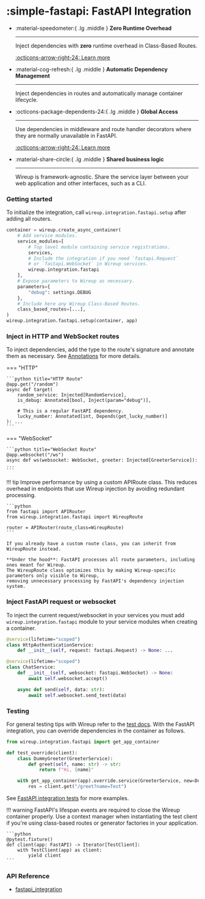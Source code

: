 # :simple-fastapi: FastAPI Integration

<div class="grid cards annotate" markdown>

-   :material-speedometer:{ .lg .middle } __Zero Runtime Overhead__

    ---

    Inject dependencies with __zero__ runtime overhead in Class-Based Routes.

    [:octicons-arrow-right-24: Learn more](class_based_routes.md)


-   :material-cog-refresh:{ .lg .middle } __Automatic Dependency Management__

    ---

    Inject dependencies in routes and automatically manage container lifecycle.



-   :octicons-package-dependents-24:{ .lg .middle } __Global Access__

    ---

    Use dependencies in middleware and route handler decorators where they are normally unavailable in FastAPI.

    [:octicons-arrow-right-24: Learn more](direct_container_access.md#middleware-mode-middleware_modetrue)

-   :material-share-circle:{ .lg .middle } __Shared business logic__

    ---

    Wireup is framework-agnostic. Share the service layer between your web application and other interfaces, such as a CLI.
</div>

### Getting started

To initialize the integration, call `wireup.integration.fastapi.setup` after adding all routers.

```python
container = wireup.create_async_container(
    # Add service modules.
    service_modules=[
        # Top level module containing service registrations.
        services,
        # Include the integration if you need `fastapi.Request`
        # or `fastapi.WebSocket` in Wireup services.
        wireup.integration.fastapi
    ],
    # Expose parameters to Wireup as necessary. 
    parameters={
        "debug": settings.DEBUG
    },
    # Include here any Wireup Class-Based Routes.
    class_based_routes=[...],
)
wireup.integration.fastapi.setup(container, app)
```

### Inject in HTTP and WebSocket routes

To inject dependencies, add the type to the route's signature and annotate them as necessary.
See [Annotations](../../annotations.md) for more details.

=== "HTTP"

    ```python title="HTTP Route"
    @app.get("/random")
    async def target(
        random_service: Injected[RandomService],
        is_debug: Annotated[bool, Inject(param="debug")],

        # This is a regular FastAPI dependency.
        lucky_number: Annotated[int, Depends(get_lucky_number)]
    ): ...
    ```
=== "WebSocket"

    ```python title="WebSocket Route"
    @app.websocket("/ws")
    async def ws(websocket: WebSocket, greeter: Injected[GreeterService]): ...
    ```

!!! tip
    Improve performance by using a custom APIRoute class. 
    This reduces overhead in endpoints that use Wireup injection by avoiding redundant processing.

    ```python
    from fastapi import APIRouter
    from wireup.integration.fastapi import WireupRoute

    router = APIRouter(route_class=WireupRoute)
    ```

    If you already have a custom route class, you can inherit from WireupRoute instead.

    **Under the hood**: FastAPI processes all route parameters, including ones meant for Wireup. 
    The WireupRoute class optimizes this by making Wireup-specific parameters only visible to Wireup, 
    removing unnecessary processing by FastAPI's dependency injection system.


### Inject FastAPI request or websocket

To inject the current request/websocket in your services you must add `wireup.integration.fastapi` 
module to your service modules when creating a container.

```python
@service(lifetime="scoped")
class HttpAuthenticationService:
    def __init__(self, request: fastapi.Request) -> None: ...
```

```python
@service(lifetime="scoped")
class ChatService:
    def __init__(self, websocket: fastapi.WebSocket) -> None:
        await self.websocket.accept()

    async def send(self, data: str):
        await self.websocket.send_text(data)
```


### Testing

For general testing tips with Wireup refer to the [test docs](../../testing.md). 
With the FastAPI integration, you can override dependencies in the container as follows.

```python title="test_thing.py"
from wireup.integration.fastapi import get_app_container

def test_override(client):
    class DummyGreeter(GreeterService):
        def greet(self, name: str) -> str:
            return f"Hi, {name}"

    with get_app_container(app).override.service(GreeterService, new=DummyGreeter()):
        res = client.get("/greet?name=Test")
```

See [FastAPI integration tests](https://github.com/maldoinc/wireup/blob/master/test/integration/test_fastapi_integration.py)
for more examples.

!!! warning
    FastAPI's lifespan events are required to close the Wireup container properly. 
    Use a context manager when instantiating the test client if you're using class-based routes or generator
    factories in your application.

    ```python
    @pytest.fixture()
    def client(app: FastAPI) -> Iterator[TestClient]:
        with TestClient(app) as client:
            yield client
    ```

### API Reference

* [fastapi_integration](../../class/fastapi_integration.md)
